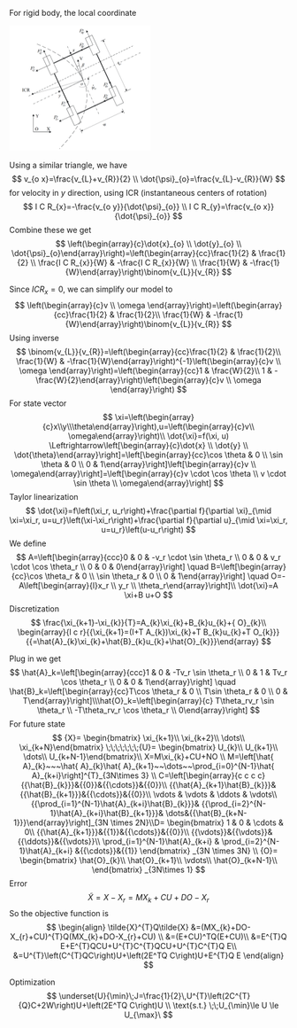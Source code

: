 For rigid body, the local coordinate

<img src="Dynamic model/image-20241112195525405.png" alt="image-20241112195525405" style="zoom: 25%;" />

Using a similar triangle, we have
$$
v_{o x}=\frac{v_{L}+v_{R}}{2} \\ \dot{\psi}_{o}=\frac{v_{L}-v_{R}}{W}
$$
 for velocity in $y$ direction, using ICR (instantaneous centers of rotation)
$$
I C R_{x}=-\frac{v_{o y}}{\dot{\psi}_{o}} \\ I C R_{y}=\frac{v_{o x}}{\dot{\psi}_{o}}
$$
Combine these we get
$$
\left(\begin{array}{c}\dot{x}_{o} \\ \dot{y}_{o} \\ \dot{\psi}_{o}\end{array}\right)=\left(\begin{array}{cc}\frac{1}{2} & \frac{1}{2} \\ \frac{I C R_{x}}{W} & -\frac{I C R_{x}}{W} \\ \frac{1}{W} & -\frac{1}{W}\end{array}\right)\binom{v_{L}}{v_{R}}
$$

Since $ICR_x=0$, we can simplify our model to
$$
\left(\begin{array}{c}v \\ \omega \end{array}\right)=\left(\begin{array}{cc}\frac{1}{2} & \frac{1}{2}\\ \frac{1}{W} & -\frac{1}{W}\end{array}\right)\binom{v_{L}}{v_{R}}
$$
Using inverse
$$
\binom{v_{L}}{v_{R}}=\left(\begin{array}{cc}\frac{1}{2} & \frac{1}{2}\\ \frac{1}{W} & -\frac{1}{W}\end{array}\right)^{-1}\left(\begin{array}{c}v \\ \omega \end{array}\right)=\left(\begin{array}{cc}1 & \frac{W}{2}\\ 1 & -\frac{W}{2}\end{array}\right)\left(\begin{array}{c}v \\ \omega \end{array}\right)
$$
For state vector
$$
\xi=\left(\begin{array}{c}x\\y\\\theta\end{array}\right),u=\left(\begin{array}{c}v\\ \omega\end{array}\right)\\
\dot{\xi}=f(\xi, u) \Leftrightarrow\left[\begin{array}{c}\dot{x} \\ \dot{y} \\ \dot{\theta}\end{array}\right]=\left[\begin{array}{cc}\cos \theta & 0 \\ \sin \theta & 0 \\ 0 & 1\end{array}\right]\left[\begin{array}{c}v \\ \omega\end{array}\right]=\left[\begin{array}{c}v \cdot \cos \theta \\ v \cdot \sin \theta \\ \omega\end{array}\right]
$$
Taylor linearization
$$
\dot{\xi}=f\left(\xi_r, u_r\right)+\frac{\partial f}{\partial \xi}_{\mid \xi=\xi_r, u=u_r}\left(\xi-\xi_r\right)+\frac{\partial f}{\partial u}_{\mid \xi=\xi_r, u=u_r}\left(u-u_r\right)
$$
We define
$$
A=\left[\begin{array}{ccc}0 & 0 & -v_r \cdot \sin \theta_r \\ 0 & 0 & v_r \cdot \cos \theta_r \\ 0 & 0 & 0\end{array}\right] \quad B=\left[\begin{array}{cc}\cos \theta_r & 0 \\ \sin \theta_r & 0 \\ 0 & 1\end{array}\right] \quad O=-A\left[\begin{array}{l}x_r \\ y_r \\ \theta_r\end{array}\right]\\
\dot{\xi}=A \xi+B u+O
$$
Discretization
$$
\frac{\xi_{k+1}-\xi_{k}}{T}=A_{k}\xi_{k}+B_{k}u_{k}+{ O}_{k}\\
\begin{array}{l c r}{{\xi_{k+1}=(I+T A_{k})\xi_{k}+T B_{k}u_{k}+T O_{k}}} {{=\hat{A}_{k}\xi_{k}+\hat{B}_{k}u_{k}+\hat{O}_{k}}}\end{array}
$$

Plug in we get
$$
\hat{A}_k=\left[\begin{array}{ccc}1 & 0 & -Tv_r \sin \theta_r \\ 0 & 1 & Tv_r \cos \theta_r \\ 0 & 0 & 1\end{array}\right] \quad \hat{B}_k=\left[\begin{array}{cc}T\cos \theta_r & 0 \\ T\sin \theta_r & 0 \\ 0 & T\end{array}\right]\\\hat{O}_k=\left[\begin{array}{c} T\theta_rv_r \sin \theta_r \\  -T\theta_rv_r \cos \theta_r \\  0\end{array}\right]
$$
For future state
$$
{X}= \begin{bmatrix} \xi_{k+1}\\ \xi_{k+2}\\ \dots\\ \xi_{k+N}\end{bmatrix}  \;\;\;\;\;\;\;{U}= \begin{bmatrix} U_{k}\\ U_{k+1}\\ \dots\\ U_{k+N-1}\end{bmatrix}\\
X=M\xi_{k}+CU+NO \\
M=\left[\hat{ A}_{k}~~~\hat{ A}_{k}\hat{ A}_{k+1}~~\dots~~\prod_{i=0}^{N-1}\hat{ A}_{k+i}\right]^{T}_{3N\times 3} \\
C=\left[\begin{array}{c c c c} {{\hat{B}_{k}}}&{{0}}&{{\cdots}}&{{0}}\\  {{\hat{A}_{k+1}\hat{B}_{k}}}&{{\hat{B}_{k+1}}}&{{\cdots}}&{{0}}\\  \vdots & \vdots & \ddots & \vdots\\  {{\prod_{i=1}^{N-1}\hat{A}_{k+i}\hat{B}_{k}}}& {{\prod_{i=2}^{N-1}\hat{A}_{k+i}\hat{B}_{k+1}}}& \dots&{{\hat{B}_{k+N-1}}}\end{array}\right]_{3N \times 2N}\\D= \begin{bmatrix} 1 & 0 & \cdots & 0\\  {{\hat{A}_{k+1}}}&{{1}}&{{\cdots}}&{{0}}\\  {{\vdots}}&{{\vdots}}&{{\ddots}}&{{\vdots}}\\  \prod_{i=1}^{N-1}\hat{A}_{k+i} & \prod_{i=2}^{N-1}\hat{A}_{k+i} &{{\cdots}}&{{1}} \end{bmatrix} _{3N \times 3N} \\
{O}= \begin{bmatrix} \hat{O}_{k}\\ \hat{O}_{k+1}\\ \vdots\\ \hat{O}_{k+N-1}\\ \end{bmatrix} _{3N\times 1}
$$
Error
$$
\tilde{X}=X-X_{r}=MX_{k}+CU+DO-X_{r}
$$
So the objective function is 
$$
\begin{align} \tilde{X}^{T}Q\tilde{X} &=(MX_{k}+DO-X_{r}+CU)^{T}Q(MX_{k}+DO-X_{r}+CU) \\ &=(E+CU)^TQ(E+CU)\\ &=E^{T}Q E+E^{T}QCU+U^{T}C^{T}QCU+U^{T}C^{T}Q E\\ &=U^{T}\left(C^{T}QC\right)U+\left(2E^TQ C\right)U+E^{T}Q E \end{align}
$$

Optimization
$$
\underset{U}{\min}\;J=\frac{1}{2}\,U^{T}\left(2C^{T}{Q}C+2W\right)U+\left(2E^TQ C\right)U  \\  \text{s.t.} \;\;U_{\min}\le U \le U_{\max}\
$$

